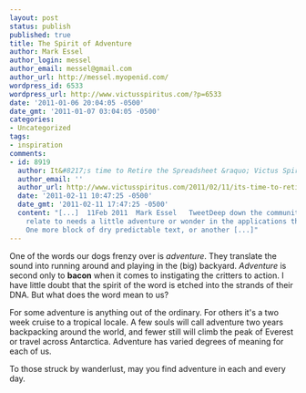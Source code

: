 ```yaml
---
layout: post
status: publish
published: true
title: The Spirit of Adventure
author: Mark Essel
author_login: messel
author_email: messel@gmail.com
author_url: http://messel.myopenid.com/
wordpress_id: 6533
wordpress_url: http://www.victusspiritus.com/?p=6533
date: '2011-01-06 20:04:05 -0500'
date_gmt: '2011-01-07 03:04:05 -0500'
categories:
- Uncategorized
tags:
- inspiration
comments:
- id: 8919
  author: It&#8217;s time to Retire the Spreadsheet &raquo; Victus Spiritus
  author_email: ''
  author_url: http://www.victusspiritus.com/2011/02/11/its-time-to-retire-the-spreadsheet/
  date: '2011-02-11 10:47:25 -0500'
  date_gmt: '2011-02-11 17:47:25 -0500'
  content: "[...]  11Feb 2011  Mark Essel   TweetDeep down the community I can most
    relate to needs a little adventure or wonder in the applications they depend on.
    One more block of dry predictable text, or another [...]"
---
```

<p>One of the words our dogs frenzy over is <i>adventure</i>. They translate the sound into running around and playing in the (big) backyard. <i>Adventure</i> is second only to <strong>bacon</strong> when it comes to instigating the critters to action. I have little doubt that the spirit of the word is etched into the strands of their DNA. But what does the word mean to us?</p>
<p>For some adventure is anything out of the ordinary. For others it's a two week cruise to a tropical locale. A few souls will call adventure two years backpacking around the world, and fewer still will climb the peak of Everest or travel across Antarctica. Adventure has varied degrees of meaning for each of us.</p>
<p>To those struck by wanderlust, may you find adventure in each and every day.</p>
